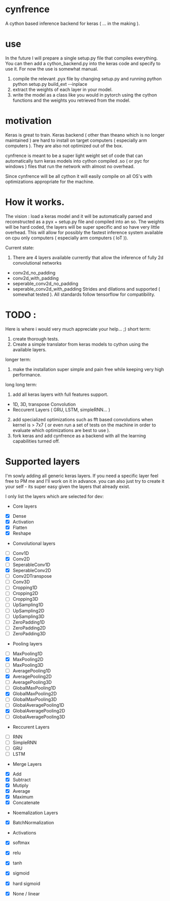 # cynfrence
A cython based inference backend for keras ( ... in the making ). 

# use
In the future I will prepare a single setup.py file that compiles everything. You can then add a cython_backend.py into the keras code and specify to use it.
For now the use is somewhat manual. 
1) compile the relevant .pyx file by changing setup.py and running python python setup.py build_ext --inplace
2) extract the weights of each layer in your model. 
3) write the model as a class like you would in pytorch using the cython functions and the weights you retrieved from the model. 

# motivation
Keras is great to train. Keras backend ( other than theano which is no longer maintained ) are hard to install on target computers ( especially arm computers ). They are also not optimized out of the box. 

cynfrence is meant to be a super light weight set of code that can automatically turn keras models into cython compiled .so ( or pyc for windows ) files that run the network with almost no overhead. 

Since cynfrence will be all cython it will easily compile on all OS's with optimizations appropriate for the machine. 

# How it works. 
The vision : load a keras model and it will be automatically parsed and reconstructed as a pyx + setup.py file and compiled into an so. 
The weights will be hard coded, the layers will be super specific and so have very little overhead. This will allow for possibly the fastest inference system available on cpu only computers ( especially arm computers ( IoT )). 

Current state: 
1) There are 4 layers available currently that allow the inference of fully 2d convolutional networks 
* conv2d_no_padding
* conv2d_with_padding
* seperable_conv2d_no_padding
* seperable_conv2d_with_padding
Strides and dilations and supported ( somewhat tested ).
All standards follow tensorflow for compatibility. 

# TODO :

Here is where i would very much appreciate your help... ;)
short term:
1) create thorough tests. 
2) Create a simple translator from keras models to cython using the available layers. 

longer term:
1) make the installation super simple and pain free while keeping very high performance.

long long term:
1) add all keras layers with full features support. 
* 1D, 3D, transpose Convolution
* Reccurent Layers ( GRU, LSTM, simpleRNN... )
2) add specialized optimizations such as fft based convolutions when kernel is > 7x7 ( or even run a set of tests on the machine in order to evaluate which optimizations are best to use ). 
3) fork keras and add cynfrence as a backend with all the learning capabilities turned off. 



# Supported layers 
I'm sowly adding all generic keras layers. If you need a specific layer feel free to PM me and I'll work on it in advance. you can also just try to create it your self - its super easy given the layers that already exist.

I only list the layers which are selected for dev:

* Core layers
- [x] Dense
- [x] Activation
- [x] Flatten
- [x] Reshape

* Convolutional layers
- [ ] Conv1D
- [x] Conv2D
- [ ] SeperableConv1D
- [x] SeperableConv2D
- [ ] Conv2DTranspose
- [ ] Conv3D
- [ ] Cropping1D
- [ ] Cropping2D
- [ ] Cropping3D
- [ ] UpSampling1D
- [ ] UpSampling2D
- [ ] UpSampling3D
- [ ] ZeroPadding1D
- [ ] ZeroPadding2D
- [ ] ZeroPadding3D 

* Pooling layers
- [ ] MaxPooling1D
- [x] MaxPooling2D
- [ ] MaxPooling3D
- [ ] AveragePooling1D
- [x] AveragePooling2D
- [ ] AveragePooling3D
- [ ] GlobalMaxPooling1D
- [x] GlobalMaxPooling2D
- [ ] GlobalMaxPooling3D
- [ ] GlobalAveragePooling1D
- [x] GlobalAveragePooling2D
- [ ] GlobalAveragePooling3D 

* Reccurent Layers
- [ ] RNN
- [ ] SimpleRNN
- [ ] GRU
- [ ] LSTM

* Merge Layers
- [x] Add
- [x] Subtract
- [x] Mutiply
- [x] Average
- [x] Maximum
- [x] Concatenate 

* Noemalization Layers
- [x] BatchNormalization

* Activations
- [x] softmax
- [x] relu
- [x] tanh
- [x] sigmoid
- [x] hard sigmoid
- [x] None / linear 












